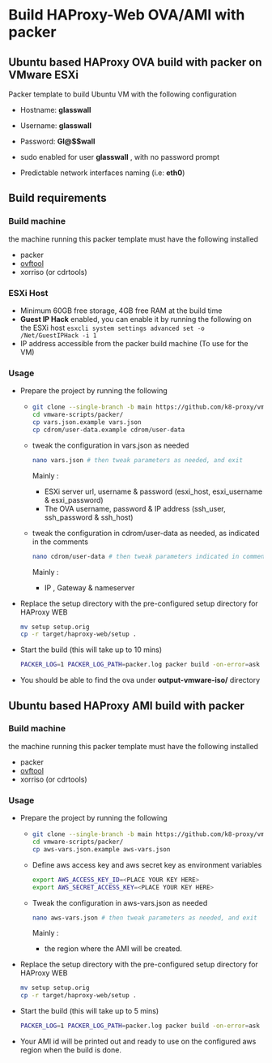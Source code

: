 # Build HAProxy-Web OVA/AMI with packer



## Ubuntu based HAProxy OVA build with packer on VMware ESXi 

Packer template to build Ubuntu VM with the following configuration

- Hostname: **glasswall**

- Username: **glasswall**

- Password: **Gl@$$wall**

- sudo enabled for user **glasswall** , with no password prompt

- Predictable network interfaces naming  (i.e: **eth0**)

## Build requirements

### Build machine

the machine running this packer template must have the following installed

- packer
- [ovftool](https://my.vmware.com/group/vmware/downloads/get-download?downloadGroup=OVFTOOL441)
- xorriso (or cdrtools)

### ESXi Host

- Minimum 60GB free storage, 4GB free RAM at the build time
- **Guest IP Hack** enabled, you can enable it by running the following on the ESXi host `esxcli system settings advanced set -o /Net/GuestIPHack -i 1`
- IP address accessible from the packer build machine (To use for the VM)

### Usage

- Prepare the project by running the following 
  
  - ```bash
    git clone --single-branch -b main https://github.com/k8-proxy/vmware-scripts
    cd vmware-scripts/packer/
    cp vars.json.example vars.json
    cp cdrom/user-data.example cdrom/user-data
    ```
    
    
    
  - tweak the configuration in vars.json as needed
    
    ```bash
    nano vars.json # then tweak parameters as needed, and exit
    ```
    
    Mainly :
  
    * ESXi server url, username & password (esxi_host, esxi_username & esxi_password)
    * The OVA username, password & IP address (ssh_user, ssh_password & ssh_host)
    
    
    
  - tweak the configuration in cdrom/user-data as needed, as indicated in the comments
    
    ```bash
    nano cdrom/user-data # then tweak parameters indicated in comments needed. and exit
    ```
    
    Mainly :
    
    * IP , Gateway & nameserver
    
    
  
- Replace the setup directory with the pre-configured setup directory for HAProxy WEB
  
  ```bash
  mv setup setup.orig
  cp -r target/haproxy-web/setup . 
  ```
  
- Start the build (this will take up to 10 mins)
  
  ```bash
  PACKER_LOG=1 PACKER_LOG_PATH=packer.log packer build -on-error=ask -var-file=vars.json esxi.json
  ```

- You should be able to find the ova under **output-vmware-iso/** directory



## Ubuntu based HAProxy AMI build with packer 

### Build machine

the machine running this packer template must have the following installed

- packer
- [ovftool](https://my.vmware.com/group/vmware/downloads/get-download?downloadGroup=OVFTOOL441)
- xorriso (or cdrtools)

### Usage

- Prepare the project by running the following 

  - ```bash
    git clone --single-branch -b main https://github.com/k8-proxy/vmware-scripts
    cd vmware-scripts/packer/
    cp aws-vars.json.example aws-vars.json
    ```

  - Define aws access key and aws secret key as environment variables 

    ```bash
    export AWS_ACCESS_KEY_ID=<PLACE YOUR KEY HERE>
    export AWS_SECRET_ACCESS_KEY=<PLACE YOUR KEY HERE>
    ```

  - Tweak the configuration in aws-vars.json as needed

    ```bash
    nano aws-vars.json # then tweak parameters as needed, and exit
    ```

    Mainly :

    * the region where the AMI will be created.

- Replace the setup directory with the pre-configured setup directory for HAProxy WEB

  ```bash
  mv setup setup.orig
  cp -r target/haproxy-web/setup . 
  ```

- Start the build (this will take up to 5 mins)

  ```bash
  PACKER_LOG=1 PACKER_LOG_PATH=packer.log packer build -on-error=ask -var-file=aws-vars.json aws-ami.json
  ```

- Your AMI id will be printed out and ready to use on the configured aws region when the build is done.

